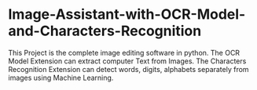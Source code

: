 # Image-Assistant-with-OCR-Model-and-Characters-Recognition
This Project is the complete image editing software in python. 
The OCR Model Extension can extract computer Text from Images.
The Characters Recognition Extension can detect words, digits, alphabets separately from images using Machine Learning.
